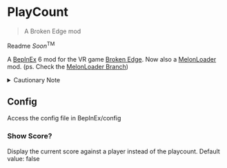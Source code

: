 # PlayCount
>  A Broken Edge mod

Readme _Soon_<sup>TM</sup>

A [BepInEx](https://github.com/BepInEx/BepInEx) 6 mod for the VR game [Broken Edge](https://trebuchet.fun/en/games/broken-edge).
Now also a [MelonLoader](https://melonwiki.xyz) mod. (ps. Check the [MelonLoader Branch](https://github.com/RemuSalminen/BE.PlayCount/tree/MelonLoader))

<details>
	<summary>Cautionary Note</summary>
	This is my first BepInEx mod and first time using C#.
	Though I've tested functionality, Nothing's guaranteed.
</details>

## Config
Access the config file in BepInEx/config

### Show Score?
Display the current score against a player instead of the playcount.
Default value: false